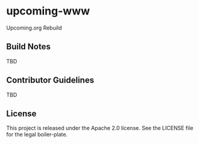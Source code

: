 # upcoming-www

Upcoming.org Rebuild

## Build Notes

TBD

## Contributor Guidelines

TBD

## License
This project is released under the Apache 2.0 license. See the LICENSE file for the legal boiler-plate.
